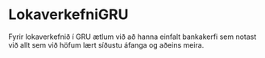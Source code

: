 # LokaverkefniGRU
Fyrir lokaverkefnið í GRU ætlum við að hanna einfalt bankakerfi sem notast við allt sem við höfum lært síðustu áfanga og aðeins meira.
